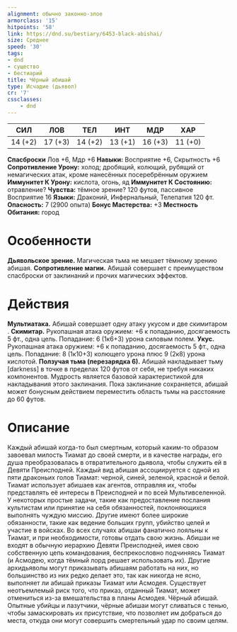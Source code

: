 ```yaml
---
alignment: обычно законно-злое
armorclass: '15'
hitpoints: '58'
link: https://dnd.su/bestiary/6453-black-abishai/
size: Среднее
speed: '30'
tags:
- dnd
- существо
- бестиарий
title: Чёрный абишай
type: Исчадие (дьявол)
cr: '7'
cssclasses:
    - dnd
---
```



| СИЛ | ЛОВ | ТЕЛ | ИНТ | МДР | ХАР |
|---|---|---|---|---|---|
| 14 (+2) | 17 (+3) | 14 (+2) | 13 (+1) | 16 (+3) | 11 (+0) |
**Спасброски** Лов +6, Мдр +6
**Навыки:** Восприятие +6, Скрытность +6
**Сопротивление Урону:** холод; дробящий, колющий, рубящий от немагических атак, кроме нанесённых посеребрённым оружием
**Иммунитет К Урону:** кислота, огонь, яд
**Иммунитет К Состоянию:** отравление?
**Чувства:** тёмное зрение? 120 футов, пассивное Восприятие 16
**Языки:** Драконий, Инфернальный, Телепатия 120 фт.
**Опасность:** 7 (2900 опыта)
**Бонус Мастерства:** +3
**Местность Обитания:** город


# Особенности
**Дьявольское зрение.** Магическая тьма не мешает тёмному зрению абишая.
**Сопротивление магии.** Абишай совершает с преимуществом спасброски от заклинаний и прочих магических эффектов.


# Действия
**Мультиатака.** Абишай совершает одну атаку укусом и две скимитаром .
**Скимитар.** Рукопашная атака оружием: +6 к попаданию, досягаемость 5 фт., одна цель. Попадание: 6 (1к6+3) урона силовым полем.
**Укус.** Рукопашная атака оружием: +6 к попаданию, досягаемость 5 фт., одна цель. Попадание: 8 (1к10+3) колющего урона плюс 9 (2к8) урона кислотой.
**Ползучая тьма (перезарядка 6).** Абишай накладывает тьму [darkness] в точке в пределах 120 футов от себя, не требуя никаких компонентов. Мудрость является базовой характеристикой для накладывания этого заклинания. Пока заклинание сохраняется, абишай может бонусным действием переместить область тьмы на расстояние до 60 футов.


# Описание
Каждый абишай когда-то был смертным, который каким-то образом завоевал милость Тиамат до своей смерти, и в качестве награды, его душа преобразовалась в отвратительного дьявола, чтобы служить ей в Девяти Преисподней. Каждый вид абишая ассоциируется с одной из пяти драконьих голов Тиамат: черной, синей, зеленой, красной и белой. Тиамат использует абишаев как агентов, отправляя их, чтобы представлять её интересы в Преисподней и по всей Мультивселенной. У некоторых простые задачи, такие как предоставление послания культистам или принятие на себя обязанностей, поклоняющихся выполнять чуждую миссию. Другие имеют более широкие обязанности, такие как ведение больших групп, убийство целей и участие в войсках. Во всех случаях абишаи фанатично лояльны к Тиамат, и при необходимости, готовы отдать свою жизнь. Абишаи не входят в обычную иерархию Девяти Преисподней, имея свою собственную цепь командования, беспрекословно подчиняясь Тиамат (и Асмодею, когда тёмный лорд решает использовать их). Другие архидьяволы могут приказывать абишаям работать на них, но большинство из них редко делает это, так как никогда не ясно, выполняет ли абишай приказы Тиамат или Асмодея. Существует неотъемлемый риск того, что приказ, отданный Тиамат, может отмениться из-за вмешательства в планы Асмодея. Чёрный абишай. Опытные убийцы и лазутчики, чёрные абишаи могут сливаться с тенью, чтобы замаскировать их присутствие, что позволяет им добраться до места, откуда они могут совершить смертельный удар по своим целям.
